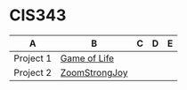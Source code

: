 # CIS343
| A | B | C | D | E |  
|------|-------|---------|------------|-------|
| Project 1  | [Game of Life](https://github.com/Ockerse/CIS343/tree/master/Project%201) 
| Project 2  | [ZoomStrongJoy](https://github.com/Ockerse/CIS343/tree/master/Project%202) 
